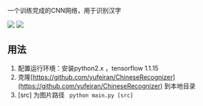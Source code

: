 一个训练完成的CNN网络，用于识别汉字 

![](https://img.shields.io/badge/tensorflow-1.15.0-brightgreen)
![](https://img.shields.io/badge/python-3.7-brightgreen)

## 用法
1. 配置运行环境：安装python2.x ，tensorflow 1.1.15 
2. 克隆[https://github.com/yufeiran/ChineseRecognizer](https://github.com/yufeiran/ChineseRecognizer)
到本地目录
3. [src] 为图片路径
<code> python main.py [src]</code>
